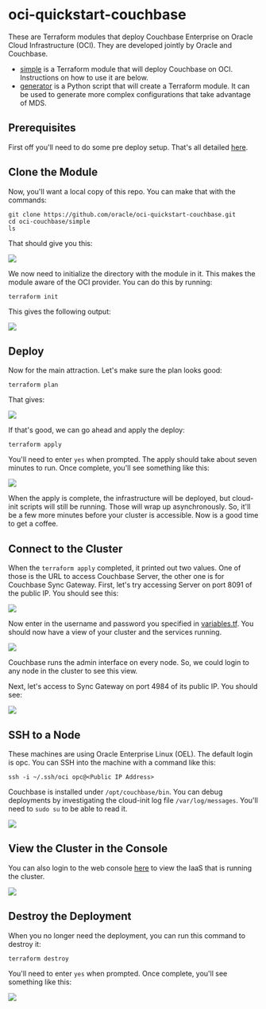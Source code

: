 # oci-quickstart-couchbase
These are Terraform modules that deploy Couchbase Enterprise on Oracle Cloud Infrastructure (OCI). They are developed jointly by Oracle and Couchbase.

* [simple](simple) is a Terraform module that will deploy Couchbase on OCI. Instructions on how to use it are below.  
* [generator](generator) is a Python script that will create a Terraform module.  It can be used to generate more complex configurations that take advantage of MDS.

## Prerequisites
First off you'll need to do some pre deploy setup.  That's all detailed [here](https://github.com/oracle/oci-quickstart-prerequisites).

## Clone the Module
Now, you'll want a local copy of this repo.  You can make that with the commands:

    git clone https://github.com/oracle/oci-quickstart-couchbase.git
    cd oci-couchbase/simple
    ls

That should give you this:

![](./images/01%20-%20git%20clone.png)

We now need to initialize the directory with the module in it.  This makes the module aware of the OCI provider.  You can do this by running:

    terraform init

This gives the following output:

![](./images/02%20-%20terraform%20init.png)

## Deploy
Now for the main attraction.  Let's make sure the plan looks good:

    terraform plan

That gives:

![](./images/03%20-%20terraform%20plan.png)

If that's good, we can go ahead and apply the deploy:

    terraform apply

You'll need to enter `yes` when prompted.  The apply should take about seven minutes to run.  Once complete, you'll see something like this:

![](./images/04%20-%20terraform%20apply.png)

When the apply is complete, the infrastructure will be deployed, but cloud-init scripts will still be running.  Those will wrap up asynchronously.  So, it'll be a few more minutes before your cluster is accessible.  Now is a good time to get a coffee.

## Connect to the Cluster
When the `terraform apply` completed, it printed out two values.  One of those is the URL to access Couchbase Server, the other one is for Couchbase Sync Gateway.  First, let's try accessing Server on port 8091 of the public IP.  You should see this:

![](./images/05%20-%20server%20login.png)

Now enter in the username and password you specified in [variables.tf](./simple/variables.tf).  You should now have a view of your cluster and the services running.

![](./images/06%20-%20server.png)

Couchbase runs the admin interface on every node.  So, we could login to any node in the cluster to see this view.

Next, let's access to Sync Gateway on port 4984 of its public IP.  You should see:

![](./images/07%20-%20sync%20gateway.png)

## SSH to a Node
These machines are using Oracle Enterprise Linux (OEL).  The default login is opc.  You can SSH into the machine with a command like this:

    ssh -i ~/.ssh/oci opc@<Public IP Address>

Couchbase is installed under `/opt/couchbase/bin`.  You can debug deployments by investigating the cloud-init log file `/var/log/messages`.  You'll need to `sudo su` to be able to read it.

![](./images/08%20-%20ssh.png)

## View the Cluster in the Console
You can also login to the web console [here](https://console.us-phoenix-1.oraclecloud.com/a/compute/instances) to view the IaaS that is running the cluster.

![](./images/09%20-%20console.png)

## Destroy the Deployment
When you no longer need the deployment, you can run this command to destroy it:

    terraform destroy

You'll need to enter `yes` when prompted.  Once complete, you'll see something like this:

![](./images/10%20-%20terraform%20destroy.png)
